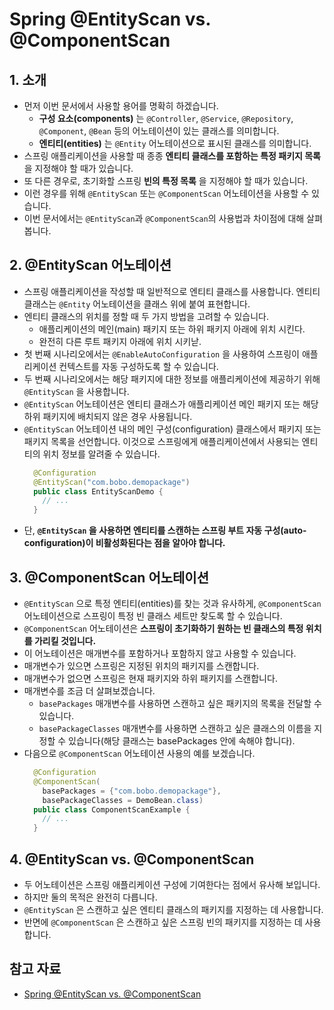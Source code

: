 # Spring @EntityScan vs. @ComponentScan

## 1. 소개
* 먼저 이번 문서에서 사용할 용어를 명확히 하겠습니다.
    * **구성 요소(components)** 는 `@Controller`, `@Service`, `@Repository`, `@Component`, `@Bean` 등의 어노테이션이 있는 클래스를 의미합니다.
    * **엔티티(entities)** 는 `@Entity` 어노테이션으로 표시된 클래스를 의미합니다.
* 스프링 애플리케이션을 사용할 때 종종 **엔티티 클래스를 포함하는 특정 패키지 목록** 을 지정해야 할 때가 있습니다. 
* 또 다른 경우로, 초기화할 스프링 **빈의 특정 목록** 을 지정해야 할 때가 있습니다. 
* 이런 경우를 위해 `@EntityScan` 또는 `@ComponentScan` 어노테이션을 사용할 수 있습니다.
* 이번 문서에서는 `@EntityScan`과 `@ComponentScan`의 사용법과 차이점에 대해 살펴봅니다.


## 2. @EntityScan 어노테이션
* 스프링 애플리케이션을 작성할 때 일반적으로 엔티티 클래스를 사용합니다. 엔티티 클래스는 `@Entity` 어노테이션을 클래스 위에 붙여 표현합니다.
* 엔티티 클래스의 위치를 정할 때 두 가지 방법을 고려할 수 있습니다.
  * 애플리케이션의 메인(main) 패키지 또는 하위 패키지 아래에 위치 시킨다.
  * 완전히 다른 루트 패키지 아래에 위치 시키낟.
* 첫 번째 시나리오에서는 `@EnableAutoConfiguration` 을 사용하여 스프링이 애플리케이션 컨텍스트를 자동 구성하도록 할 수 있습니다.
* 두 번째 시나리오에서는 해당 패키지에 대한 정보를 애플리케이션에 제공하기 위해 `@EntityScan` 을 사용합니다.
* `@EntityScan` 어노테이션은 엔티티 클래스가 애플리케이션 메인 패키지 또는 해당 하위 패키지에 배치되지 않은 경우 사용됩니다. 
* `@EntityScan` 어노테이션 내의 메인 구성(configuration) 클래스에서 패키지 또는 패키지 목록을 선언합니다. 이것으로 스프링에게 애플리케이션에서 사용되는 엔티티의 위치 정보를 알려줄 수 있습니다.
    ```java
      @Configuration
      @EntityScan("com.bobo.demopackage")
      public class EntityScanDemo {
        // ...
      }
    ```
* 단, **`@EntityScan` 을 사용하면 엔티티를 스캔하는 스프링 부트 자동 구성(auto-configuration)이 비활성화된다는 점을 알아야 합니다.**


## 3. @ComponentScan 어노테이션
* `@EntityScan` 으로 특정 엔티티(entities)를 찾는 것과 유사하게, `@ComponentScan` 어노테이션으로 스프링이 특정 빈 클래스 세트만 찾도록 할 수 있습니다. 
* `@ComponentScan` 어노테이션은 **스프링이 초기화하기 원하는 빈 클래스의 특정 위치를 가리킬 것입니다.**
* 이 어노테이션은 매개변수를 포함하거나 포함하지 않고 사용할 수 있습니다. 
* 매개변수가 있으면 스프링은 지정된 위치의 패키지를 스캔합니다.
* 매개변수가 없으면 스프링은 현재 패키지와 하위 패키지를 스캔합니다. 
* 매개변수를 조금 더 살펴보겠습니다.
    * `basePackages` 매개변수를 사용하면 스캔하고 싶은 패키지의 목록을 전달할 수 있습니다. 
    * `basePackageClasses` 매개변수를 사용하면 스캔하고 싶은 클래스의 이름을 지정할 수 있습니다(해당 클래스는 basePackages 안에 속해야 합니다).
* 다음으로 `@ComponentScan` 어노테이션 사용의 예를 보겠습니다.
  ```java
    @Configuration
    @ComponentScan(
      basePackages = {"com.bobo.demopackage"},
      basePackageClasses = DemoBean.class)
    public class ComponentScanExample {
      // ...
    }
  ```

## 4. @EntityScan vs. @ComponentScan
* 두 어노테이션은 스프링 애플리케이션 구성에 기여한다는 점에서 유사해 보입니다.
* 하지만 둘의 목적은 완전히 다릅니다. 
* `@EntityScan` 은 스캔하고 싶은 엔티티 클래스의 패키지를 지정하는 데 사용합니다. 
* 반면에 `@ComponentScan` 은 스캔하고 싶은 스프링 빈의 패키지를 지정하는 데 사용합니다.


## 참고 자료
* [Spring @EntityScan vs. @ComponentScan](https://www.baeldung.com/spring-entityscan-vs-componentscan)
